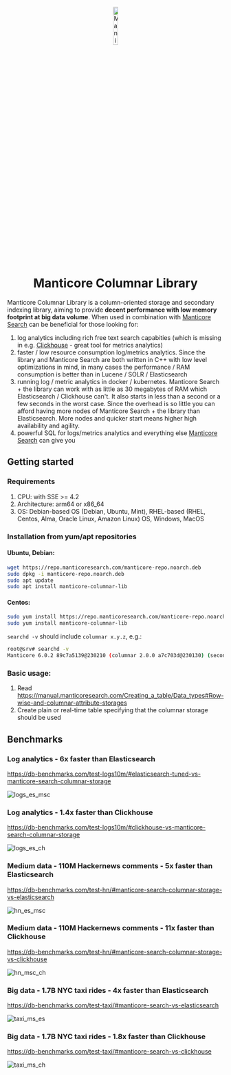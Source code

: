<p align="center">
  <a href="https://manticoresearch.com" target="_blank" rel="noopener">
    <img src="https://manticoresearch.com/manticore-logo-central.svg" width="15%" alt="Manicore Search Logo">
  </a>
</p>

<h1 align="center">
  Manticore Columnar Library
</h1>

Manticore Columnar Library is a column-oriented storage and secondary indexing library, aiming to provide **decent performance with low memory footprint at big data volume**.
When used in combination with [Manticore Search](https://github.com/manticoresoftware/manticoresearch) can be beneficial for those looking for:
1. log analytics including rich free text search capabities (which is missing in e.g. [Clickhouse](https://github.com/ClickHouse/ClickHouse) - great tool for metrics analytics)
2. faster / low resource consumption log/metrics analytics. Since the library and Manticore Search are both written in C++ with low level optimizations in mind, in many cases the performance / RAM consumption is better than in Lucene / SOLR / Elasticsearch
3. running log / metric analytics in docker / kubernetes. Manticore Search + the library can work with as little as 30 megabytes of RAM which Elasticsearch / Clickhouse can't. It also starts in less than a second or a few seconds in the worst case. Since the overhead is so little you can afford having more nodes of Manticore Search + the library than Elasticsearch. More nodes and quicker start means higher high availability and agility.
4. powerful SQL for logs/metrics analytics and everything else [Manticore Search](https://github.com/manticoresoftware/manticoresearch) can give you

## Getting started

### Requirements

1. CPU: with SSE >= 4.2
2. Architecture: arm64 or x86_64 
3. OS: Debian-based OS (Debian, Ubuntu, Mint), RHEL-based (RHEL, Centos, Alma, Oracle Linux, Amazon Linux) OS, Windows, MacOS

### Installation from yum/apt repositories
#### Ubuntu, Debian:
```bash
wget https://repo.manticoresearch.com/manticore-repo.noarch.deb
sudo dpkg -i manticore-repo.noarch.deb
sudo apt update
sudo apt install manticore-columnar-lib
```

#### Centos:
```bash
sudo yum install https://repo.manticoresearch.com/manticore-repo.noarch.rpm
sudo yum install manticore-columnar-lib
```

`searchd -v` should include `columnar x.y.z`, e.g.:
```bash
root@srv# searchd -v
Manticore 6.0.2 89c7a5139@230210 (columnar 2.0.0 a7c703d@230130) (secondary 2.0.0 a7c703d@230130)
```

### Basic usage:
1. Read https://manual.manticoresearch.com/Creating_a_table/Data_types#Row-wise-and-columnar-attribute-storages
2. Create plain or real-time table specifying that the columnar storage should be used

## Benchmarks

### Log analytics - 6x faster than Elasticsearch

https://db-benchmarks.com/test-logs10m/#elasticsearch-tuned-vs-manticore-search-columnar-storage

![logs_es_msc](https://db-benchmarks.com/test-logs10m/est_msc.png)

### Log analytics - 1.4x faster than Clickhouse

https://db-benchmarks.com/test-logs10m/#clickhouse-vs-manticore-search-columnar-storage

![logs_es_ch](https://db-benchmarks.com/test-logs10m/ch_msc.png)

### Medium data - 110M Hackernews comments - 5x faster than Elasticsearch

https://db-benchmarks.com/test-hn/#manticore-search-columnar-storage-vs-elasticsearch

![hn_es_msc](https://db-benchmarks.com/test-hn/msc_es.png)

### Medium data - 110M Hackernews comments - 11x faster than Clickhouse

https://db-benchmarks.com/test-hn/#manticore-search-columnar-storage-vs-clickhouse

![hn_msc_ch](https://db-benchmarks.com/test-hn/msc_ch.png)

### Big data - 1.7B NYC taxi rides - 4x faster than Elasticsearch

https://db-benchmarks.com/test-taxi/#manticore-search-vs-elasticsearch

![taxi_ms_es](https://db-benchmarks.com/test-taxi/ms_es.png)

### Big data - 1.7B NYC taxi rides - 1.8x faster than Clickhouse

https://db-benchmarks.com/test-taxi/#manticore-search-vs-clickhouse

![taxi_ms_ch](https://db-benchmarks.com/test-taxi/ms_ch.png)


